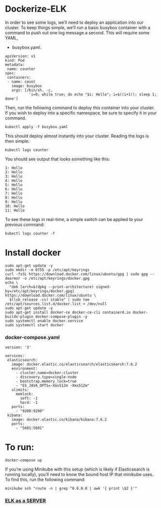 # Dockerize-ELK
In order to see some logs, we’ll need to deploy an application into our cluster. To keep things simple, we’ll run a basic busybox container with a command to push out one log message a second. This will require some YAML,
* busybox.yaml.
```
apiVersion: v1
kind: Pod
metadata:
 name: counter
spec:
 containers:
 - name: count
   image: busybox
   args: [/bin/sh, -c,
           'i=0; while true; do echo "$i: Hello"; i=$((i+1)); sleep 1; done']
```
Then, run the following command to deploy this container into your cluster. If you wish to deploy into a specific namespace, be sure to specify it in your command.

    kubectl apply -f busybox.yaml 
    
This should deploy almost instantly into your cluster. Reading the logs is then simple:

    kubectl logs counter
You should see output that looks something like this:
```
1: Hello
2: Hello
3: Hello
4: Hello
5: Hello
6: Hello
7: Hello
8: Hello
9: Hello
10: Hello
11: Hello
```
To see these logs in real-time, a simple switch can be applied to your previous command:

    kubectl logs counter -f
    
# Install docker
```
sudo apt-get update -y
sudo mkdir -m 0755 -p /etc/apt/keyrings
curl -fsSL https://download.docker.com/linux/ubuntu/gpg | sudo gpg --dearmor -o /etc/apt/keyrings/docker.gpg
echo \
  "deb [arch=$(dpkg --print-architecture) signed-by=/etc/apt/keyrings/docker.gpg] https://download.docker.com/linux/ubuntu \
  $(lsb_release -cs) stable" | sudo tee /etc/apt/sources.list.d/docker.list > /dev/null
sudo apt-get update -y
sudo apt-get install docker-ce docker-ce-cli containerd.io docker-buildx-plugin docker-compose-plugin -y
sudo systemctl enable docker.service
sudo systemctl start docker
```
### docker-compose.yaml
```
version: '3'
 
services:
 elasticsearch:
   image: docker.elastic.co/elasticsearch/elasticsearch:7.6.2
   environment:
     - cluster.name=docker-cluster
     - discovery.type=single-node
     - bootstrap.memory_lock=true
     - "ES_JAVA_OPTS=-Xms512m -Xmx512m"
   ulimits:
     memlock:
       soft: -1
       hard: -1
   ports:
     - "9200:9200"
 kibana:
   image: docker.elastic.co/kibana/kibana:7.6.2
   ports:
     - "5601:5601"
 ```
# To run:
    docker-compose up
    
If you’re using Minikube with this setup (which is likely if Elasticsearch is running locally), you’ll need to know the bound host IP that minikube uses. To find this, run the following command:

    minikube ssh "route -n | grep ^0.0.0.0 | awk '{ print \$2 }'"
    
### [ELK as a SERVER](https://github.com/sajithten/kubernetes-elasticsearch-logstash-kibana/blob/main/README.md)
